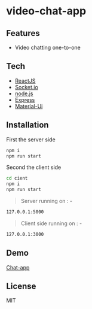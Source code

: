 # video-chat-app
## Features

- Video chatting one-to-one

## Tech

- [ReactJS]
- [Socket.io] 
- [node.js] 
- [Express]
- [Material-Ui] 

## Installation
First the server side
```sh
npm i
npm run start
```
Second the client side
```sh
cd cient
npm i
npm run start
```
>Server running  on : - 
```sh
127.0.0.1:5000
```
>Client side running  on : - 
```sh
127.0.0.1:3000
```
## Demo
[Chat-app]
## License

MIT

   [Chat-app]: <http://chat-app-muhab.netlify.com/>
   [Socket.io]: <https://socket.io/>
   [node.js]: <http://nodejs.org>
   [express]: <http://expressjs.com>
   [ReactJS]: <https://reactjs.org/>
   [Material-Ui]: <https://material-ui.com/>
   
  
